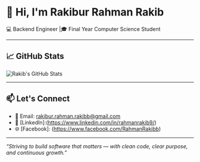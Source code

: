# 👋 Hi, I'm Rakibur Rahman Rakib

💻 Backend Engineer |🎓 Final Year Computer Science Student 

---

## 📈 GitHub Stats

![Rakib's GitHub Stats](https://github-readme-stats.vercel.app/api?username=rakibrahman&show_icons=true&theme=github_dark)

---

## 📫 Let's Connect

- 📩 Email: rakibur.rahman.rakibb@gmail.com  
- 💼 [LinkedIn]:(https://www.linkedin.com/in/rahmanrakib9/)  
- 🌐 [Facebook]: (https://www.facebook.com/RahmanRakibb)

---

_“Striving to build software that matters — with clean code, clear purpose, and continuous growth.”_
